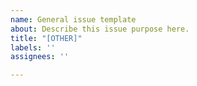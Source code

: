 ```yaml
---
name: General issue template
about: Describe this issue purpose here.
title: "[OTHER]"
labels: ''
assignees: ''

---
```


<!--- Describe the idea/problem  --->
